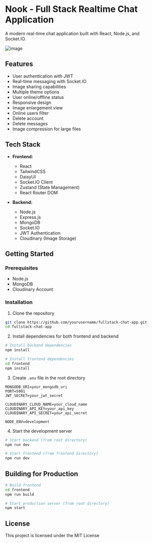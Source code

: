 # Nook - Full Stack Realtime Chat Application

A modern real-time chat application built with React, Node.js, and Socket.IO.

![image](https://github.com/user-attachments/assets/1f8f3aa5-aa68-4ca5-8a4d-c50032faeb4a)





## Features

- User authentication with JWT
- Real-time messaging with Socket.IO
- Image sharing capabilities
- Multiple theme options
- User online/offline status
- Responsive design
- Image enlargement view
- Online users filter
- Delete account
- Delete messages
- Image compression for large files

## Tech Stack

- **Frontend:**

  - React
  - TailwindCSS
  - DaisyUI
  - Socket.IO Client
  - Zustand (State Management)
  - React Router DOM

- **Backend:**
  - Node.js
  - Express.js
  - MongoDB
  - Socket.IO
  - JWT Authentication
  - Cloudinary (Image Storage)

## Getting Started

### Prerequisites

- Node.js
- MongoDB
- Cloudinary Account

### Installation

1. Clone the repository

```bash
git clone https://github.com/yourusername/fullstack-chat-app.git
cd fullstack-chat-app
```

2. Install dependencies for both frontend and backend

```bash
# Install backend dependencies
npm install

# Install frontend dependencies
cd frontend
npm install
```

3. Create `.env` file in the root directory

```env
MONGODB_URI=your_mongodb_uri
PORT=5001
JWT_SECRET=your_jwt_secret

CLOUDINARY_CLOUD_NAME=your_cloud_name
CLOUDINARY_API_KEY=your_api_key
CLOUDINARY_API_SECRET=your_api_secret

NODE_ENV=development
```

4. Start the development server

```bash
# Start backend (from root directory)
npm run dev

# Start frontend (from frontend directory)
npm run dev
```

## Building for Production

```bash
# Build frontend
cd frontend
npm run build

# Start production server (from root directory)
npm start
```


## License

This project is licensed under the MIT License 

